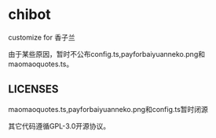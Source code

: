 # chibot

customize for 香子兰

由于某些原因，暂时不公布config.ts,payforbaiyuanneko.png和maomaoquotes.ts。

## LICENSES

maomaoquotes.ts,payforbaiyuanneko.png和config.ts暂时闭源

其它代码遵循GPL-3.0开源协议。